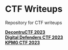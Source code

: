 # CTF Writeups

Repository for CTF writeups

[**DecontruCTF 2023**](https://github.com/HarshJolad/CTF-Writeups/tree/master/DeconstruCTF-2023)  
[**Digital Defenders CTF 2023**](https://github.com/HarshJolad/CTF-Writeups/tree/master/Digital%20Defenders%20CTF%202023)  
[**KPMG CTF 2023**](https://github.com/HarshJolad/CTF-Writeups/tree/master/KPMG-CTF-2023#kicyber-ctf-2023-writeups)  
